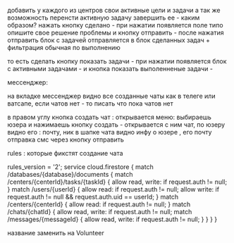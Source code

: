 добавить у каждого из центров свои активные цели и задачи
а так же возможность перенсти активную задачу завершить ее - каким образом? нажать кнопку сделано - при нажатии появляется поле типо опишите свое решение проблемы
и кнопку отправить - после нажатия отправить блок с задачей отправляется в блок сделанных задач + фильтрация обычная по выполнению

то есть сделать кнопку показать задачи - при нажатии появляется блок с активными задачами - и кнопка показать выполенненые задачи -




мессенджер:

на вкладке мессенджер видно все созданные чаты как в телеге или ватсапе, если чатов нет - то писать что пока чатов нет

в правом углу кнопка создать чат : открывается меню: выбираешь юзера и нажимаешь кнопку создать - открывается с ним чат, по юзеру видно его : почту, ник
в шапке чата видно инфу о юзере , его почту
отправка смс через кнопку отправить 




rules : которые фикстят создание чата

rules_version = '2';
service cloud.firestore {
match /databases/{database}/documents {
match /centers/{centerId}/tasks/{taskId} {
allow read, write: if request.auth != null;
}
match /users/{userId} {
allow read: if request.auth != null;
allow write: if request.auth != null && request.auth.uid == userId;
}
match /centers/{centerId} {
allow read: if request.auth != null;
}
match /chats/{chatId} {
allow read, write: if request.auth != null;
match /messages/{messageId} {
allow read, write: if request.auth != null;
}
}
}
}


название заменить на Volunteer
